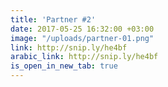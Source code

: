```yaml
---
title: 'Partner #2'
date: 2017-05-25 16:32:00 +03:00
image: "/uploads/partner-01.png"
link: http://snip.ly/he4bf
arabic_link: http://snip.ly/he4bf
is_open_in_new_tab: true
---
```


